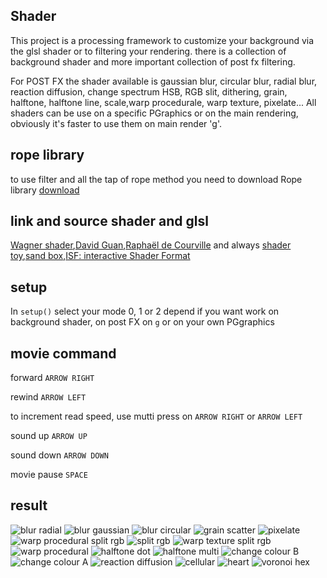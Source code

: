## Shader
This project is a processing framework to customize your background via the glsl shader or to filtering your rendering.
there is a collection of background shader and more important collection of post fx filtering.

For POST FX the shader available is gaussian blur, circular blur, radial blur, reaction diffusion, change spectrum HSB, RGB slit, dithering, grain, halftone, halftone line, scale,warp procedurale, warp texture, pixelate...
All shaders can be use on a specific PGraphics or on the main rendering, obviously it's faster to use them on main render 'g'.

## rope library
to use filter and all the tap of rope method you need to download Rope library
[download](https://github.com/StanLepunK/Rope/blob/master/build_rope/Rope.zip)

## link and source shader and glsl

[Wagner shader](https://github.com/spite/Wagner/tree/master/fragment-shaders),[David Guan](https://medium.com/david-guan/webgl-and-image-filter-101-5017b290d02f),[Raphaël de Courville](https://github.com/SableRaf/Filters4Processing)
and always [shader toy](https://github.com/SableRaf/Filters4Processing),[sand box](http://glslsandbox.com/),[ISF: interactive Shader Format](https://www.interactiveshaderformat.com/)

## setup
In `setup()` select your mode 0, 1 or 2 depend if you want work on background shader, on post FX on `g` or on your own PGgraphics

## movie command
forward `ARROW RIGHT`

rewind `ARROW LEFT`

to increment read speed, use mutti press on `ARROW RIGHT` or `ARROW LEFT`

sound up `ARROW UP`

sound down `ARROW DOWN`

movie pause `SPACE`


## result
![blur radial](https://github.com/StanLepunK/Shader/blob/master/img_link/IM%20184796.jpg)
![blur gaussian](https://github.com/StanLepunK/Shader/blob/master/img_link/IM%20184797.jpg)
![blur circular](https://github.com/StanLepunK/Shader/blob/master/img_link/IM%20184798.jpg)
![grain scatter](https://github.com/StanLepunK/Shader/blob/master/img_link/IM%20184799.jpg)
![pixelate](https://github.com/StanLepunK/Shader/blob/master/img_link/IM%20184800.jpg)
![warp procedural split rgb](https://github.com/StanLepunK/Shader/blob/master/img_link/IM%20184801.jpg)
![split rgb](https://github.com/StanLepunK/Shader/blob/master/img_link/IM%20184802.jpg)
![warp texture split rgb](https://github.com/StanLepunK/Shader/blob/master/img_link/IM%20184803.jpg)
![warp procedural](https://github.com/StanLepunK/Shader/blob/master/img_link/IM%20184804.jpg)
![halftone dot](https://github.com/StanLepunK/Shader/blob/master/img_link/IM%20184805.jpg)
![halftone multi](https://github.com/StanLepunK/Shader/blob/master/img_link/IM%20184809.jpg)
![change colour B](https://github.com/StanLepunK/Shader/blob/master/img_link/IM%20184806.jpg)
![change colour A](https://github.com/StanLepunK/Shader/blob/master/img_link/IM%20184807.jpg)
![reaction diffusion](https://github.com/StanLepunK/Shader/blob/master/img_link/IM%20184808.jpg)
![cellular](https://github.com/StanLepunK/Shader/blob/master/img_link/IM%20185809.jpg)
![heart](https://github.com/StanLepunK/Shader/blob/master/img_link/IM%20185810.jpg)
![voronoi hex](https://github.com/StanLepunK/Shader/blob/master/img_link/IM%20185811.jpg)
